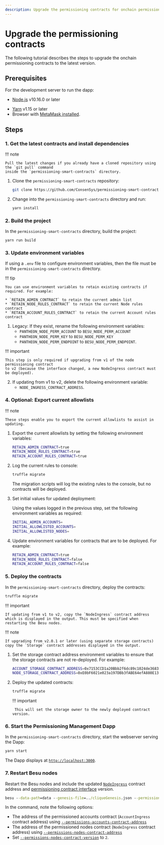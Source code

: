 ```yaml
---
description: Upgrade the permissioning contracts for onchain permissioning
---
```


# Upgrade the permissioning contracts

The following tutorial describes the steps to upgrade the onchain permissioning contracts to the latest
version.

## Prerequisites

For the development server to run the dapp:

<!-- vale off -->
* [Node.js](https://nodejs.org/en/) v10.16.0 or later
<!-- vale on -->
* [Yarn](https://yarnpkg.com/en/) v1.15 or later
* Browser with [MetaMask installed](https://metamask.io/).

## Steps

### 1. Get the latest contracts and install dependencies

!!! note

    Pull the latest changes if you already have a cloned repository using the `git pull` command
    inside the `permissioning-smart-contracts` directory.

1. Clone the `permissioning-smart-contracts` repository:

    ```bash
    git clone https://github.com/ConsenSys/permissioning-smart-contracts.git
    ```

1. Change into the `permissioning-smart-contracts` directory and run:

    ```bash
    yarn install
    ```

### 2. Build the project

In the `permissioning-smart-contracts` directory, build the project:

```bash
yarn run build
```

### 3. Update environment variables

If using a `.env` file to configure environment variables, then
the file must be in the `permissioning-smart-contracts` directory.

!!! tip

    You can use environment variables to retain existing contracts if required. For example:

    * `RETAIN_ADMIN_CONTRACT` to retain the current admin list
    * `RETAIN_NODE_RULES_CONTRACT` to retain the current Node rules contract
    * `RETAIN_ACCOUNT_RULES_CONTRACT` to retain the current Account rules contract

1. Legacy: If they exist, rename the following environment variables:
    * `PANTHEON_NODE_PERM_ACCOUNT` to `BESU_NODE_PERM_ACCOUNT`
    * `PANTHEON_NODE_PERM_KEY` to `BESU_NODE_PERM_KEY`
    * `PANTHEON_NODE_PERM_ENDPOINT` to `BESU_NODE_PERM_ENDPOINT`.

!!! important

    This step is only required if upgrading from v1 of the node permissioning contract
    to v2 (because the interface changed, a new NodeIngress contract must be deployed).

2. If updating from v1 to v2, delete the following environment variable:
    * `NODE_INGRESS_CONTRACT_ADDRESS`.


### 4. Optional: Export current allowlists

!!! note

    These steps enable you to export the current allowlists to assist in updating.

1. Export the current allowlists by setting the following environment variables:

    ```bash
    RETAIN_ADMIN_CONTRACT=true
    RETAIN_NODE_RULES_CONTRACT=true
    RETAIN_ACCOUNT_RULES_CONTRACT=true
    ```

1. Log the current rules to console:

    ```bash
    truffle migrate
    ```

    The migration scripts will log the existing rules to the console, but no contracts will be deployed.

1. Set initial values for updated deployment:

    Using the values logged in the previous step, set the following environment variables as required:

    ```bash
    INITIAL_ADMIN_ACCOUNTS=
    INITIAL_ALLOWLISTED_ACCOUNTS=
    INITIAL_ALLOWLISTED_NODES=
    ```

1. Update environment variables for contracts that are to be deployed. For example:

    ```bash
    RETAIN_ADMIN_CONTRACT=true
    RETAIN_NODE_RULES_CONTRACT=false
    RETAIN_ACCOUNT_RULES_CONTRACT=false
    ```  

### 5. Deploy the contracts

In the `permissioning-smart-contracts` directory, deploy the contracts:

```bash
truffle migrate
```

!!! important

    If updating from v1 to v2, copy the `NodeIngress` contract address which is displayed in the output. This must be specified when restarting the Besu nodes.

!!! note

    If upgrading from v2.0.1 or later (using separate storage contracts) copy the `Storage` contract addresses displayed in the output.

1. Set the storage contract address environment variables to ensure that the storage contracts are not re-deployed. For example:

    ```bash
    ACCOUNT_STORAGE_CONTRACT_ADDRESS=0x7153CCD1a20Bbb2f6dc89c1024de368326EC6b4F
    NODE_STORAGE_CONTRACT_ADDRESS=0xE0bF6021e023a197DBb3fABE64efA880E13D3f4b
    ```

1. Deploy the updated contracts:

    ```bash
    truffle migrate
    ```

    !!! important

        This will set the storage owner to the newly deployed contract version.

### 6. Start the Permissioning Management Dapp

In the `permissioning-smart-contracts` directory, start the webserver serving the Dapp:

```bash
yarn start
```

The Dapp displays at [`http://localhost:3000`](http://localhost:3000).

### 7. Restart Besu nodes

Restart the Besu nodes and include the updated [`NodeIngress`](#4-deploy-the-contract)
contract address and [permissioning contract interface](../../HowTo/Limit-Access/Specify-Perm-Version.md)
version.

```cmd
besu --data-path=data --genesis-file=../cliqueGenesis.json --permissions-accounts-contract-enabled --permissions-accounts-contract-address "0x0000000000000000000000000000000000008888" --permissions-nodes-contract-enabled  --permissions-nodes-contract-address "0x4E72770760c011647D4873f60A3CF6cDeA896CD8" --permissions-nodes-contract-version=2 --rpc-http-enabled --rpc-http-cors-origins="*" --rpc-http-api=ADMIN,ETH,NET,PERM,CLIQUE --host-allowlist="*"
```

In the command, note the following options:

* The address of the permissioned accounts contract (`AccountIngress` contract address) using
    [`--permissions-accounts-contract-address`](../../Reference/CLI/CLI-Syntax.md#permissions-accounts-contract-address)
* The address of the permissioned nodes contract (`NodeIngress` contract address) using
    [`--permissions-nodes-contract-address`](../../Reference/CLI/CLI-Syntax.md#permissions-nodes-contract-address)
* Set [`--permissions-nodes-contract-version`](../../Reference/CLI/CLI-Syntax.md#permissions-nodes-contract-version)
    to `2`.

<!--link-->
[nodes to the allowlist]: ../../HowTo/Limit-Access/Updating-Permission-Lists.md#update-nodes-allowlist
